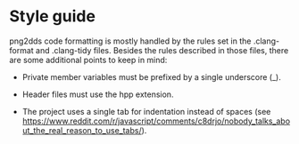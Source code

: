 # Style guide

png2dds code formatting is mostly handled by the rules set in the .clang-format and .clang-tidy files. Besides the rules described in those files, there are some additional points to keep in mind: 

* Private member variables must be prefixed by a single underscore (_).

* Header files must use the hpp extension.

* The project uses a single tab for indentation instead of spaces (see https://www.reddit.com/r/javascript/comments/c8drjo/nobody_talks_about_the_real_reason_to_use_tabs/).
